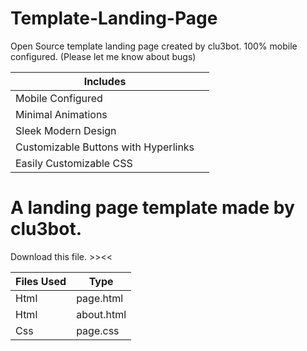 # Template-Landing-Page
Open Source template landing page created by clu3bot. 100% mobile configured. (Please let me know about bugs)

| Includes ||
|------------|----|
| Mobile Configured ||
| Minimal Animations ||
| Sleek Modern Design ||
| Customizable Buttons with Hyperlinks||
|Easily Customizable CSS||


# A landing page template made by clu3bot.
Download this file. >><<

| Files Used |  Type |
|--------------------|-----|
| Html       | page.html |
| Html | about.html |
|  Css      | page.css |
